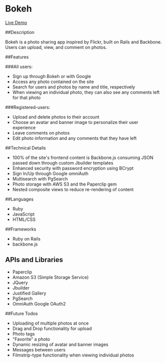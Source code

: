 # Bokeh

[Live Demo][demo]

[demo]: http://bokeh-app.xyz.com


##Description

Bokeh is a photo sharing app inspired by Flickr, built on Rails and Backbone. Users can upload, view, and comment on photos.

##Features

###All users:
- Sign up through Bokeh or with Google
- Access any photo contained on the site
- Search for users and photos by name and title, respectively
- When viewing an individual photo, they can also see any comments left for that photo

###Registered-users:
- Upload and delete photos to their account
- Choose an avatar and banner image to personalize their user experience
- Leave comments on photos
- Edit photo information and any comments that they have left



##Technical Details
- 100% of the site's frontend content is Backbone.js consuming JSON passed down through custom Jbuilder templates
- Enhanced security with password encryption using BCrypt
- Sign In/Up through Google omniAuth
- Multisearch with PgSearch
- Photo storage with AWS S3 and the Paperclip gem
- Nested composite views to reduce re-rendering of content

##Languages
- Ruby
- JavaScript
- HTML/CSS

##Frameworks
- Ruby on Rails
- backbone.js

## APIs and Libraries
- Paperclip
- Amazon S3 (Simple Storage Service)
- JQuery
- Jbuilder
- Justified Gallery
- PgSearch
- OmniAuth Google OAuth2

##Future Todos
- Uploading of multiple photos at once
- Drag and Drop functionality for upload
- Photo tags
- "Favorite" a photo
- Dynamic resizing of avatar and banner images
- Messages between users
- Filmstrip-type functionality when viewing individual photos
